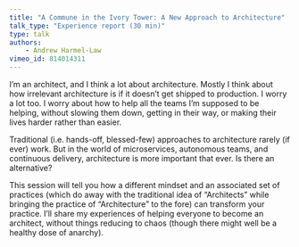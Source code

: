 ```yaml
---
title: "A Commune in the Ivory Tower: A New Approach to Architecture"
talk_type: "Experience report (30 min)"
type: talk
authors:
    - Andrew Harmel-Law
vimeo_id: 814014311
---
```

I’m an architect, and I think a lot about architecture. Mostly I think about how irrelevant architecture is if it doesn’t get shipped to production. I worry a lot too. I worry about how to help all the teams I’m supposed to be helping, without slowing them down, getting in their way, or making their lives harder rather than easier.

Traditional (i.e. hands-off, blessed-few) approaches to architecture rarely (if ever) work. But in the world of microservices, autonomous teams, and continuous delivery, architecture is more important that ever. Is there an alternative?

This session will tell you how a different mindset and an associated set of practices (which do away with the traditional idea of “Architects” while bringing the practice of “Architecture” to the fore) can transform your practice. I’ll share my experiences of helping everyone to become an architect, without things reducing to chaos (though there might well be a healthy dose of anarchy).

